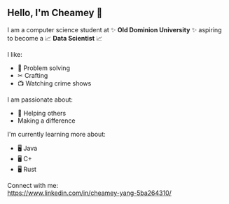 ## Hello, I'm Cheamey 👋 <br>

I am a computer science student at ✨ __Old Dominion University__ ✨ aspiring to become a 📈 __Data Scientist__ 📈 <br>

I like: <br>
- 🧠 Problem solving <br>
- ✂ Crafting <br>
- 📺 Watching crime shows <br>

I am passionate about:
- 🤝 Helping others
- Making a difference

I'm currently learning more about:
- 🖥 Java
- 🖥 C+
- 🖥 Rust

Connect with me: <br>
https://www.linkedin.com/in/cheamey-yang-5ba264310/

<!--
**Cheamey/Cheamey** is a ✨ _special_ ✨ repository because its `README.md` (this file) appears on your GitHub profile.

Here are some ideas to get you started:

- 🔭 I’m currently working on ...
- 🌱 I’m currently learning ...
- 👯 I’m looking to collaborate on ...
- 🤔 I’m looking for help with ...
- 💬 Ask me about ...
- 📫 How to reach me: ...
- 😄 Pronouns: ...
- ⚡ Fun fact: ...
-->
